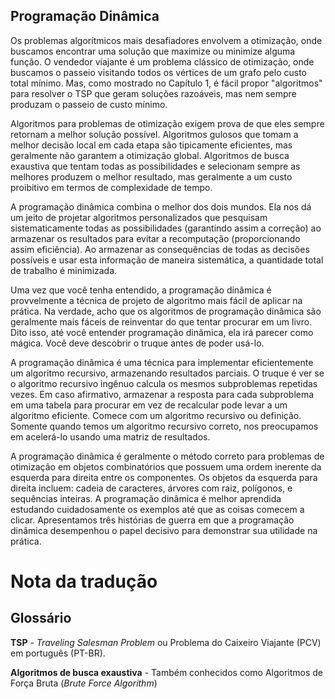 ## Programação Dinâmica

Os problemas algorítmicos mais desafiadores envolvem a otimização, onde buscamos encontrar uma solução que maximize ou minimize alguma função. O vendedor viajante é um problema clássico de otimização, onde buscamos o passeio visitando todos os vértices de um grafo pelo custo total mínimo. Mas, como mostrado no Capítulo 1, é fácil propor "algoritmos" para resolver o TSP que geram soluções razoáveis, mas nem sempre produzam o passeio de custo mínimo.

Algoritmos para problemas de otimização exigem prova de que eles sempre retornam a melhor solução possível. Algoritmos gulosos que tomam a melhor decisão local em cada etapa são tipicamente eficientes, mas geralmente não garantem a otimização global. Algoritmos de busca exaustiva que tentam todas as possibilidades e selecionam sempre as melhores produzem o melhor resultado, mas geralmente a um custo proibitivo em termos de complexidade de tempo.

A programação dinâmica combina o melhor dos dois mundos. Ela nos dá um jeito de projetar algoritmos personalizados que pesquisam sistematicamente todas as possibilidades (garantindo assim a correção) ao armazenar os resultados para evitar a recomputação (proporcionando assim eficiência). Ao armazenar as consequências de todas as decisões possíveis e usar esta informação de maneira sistemática, a quantidade total de trabalho é minimizada.

Uma vez que você tenha entendido, a programação dinâmica é provvelmente a técnica de projeto de algoritmo mais fácil de aplicar na prática. Na verdade, acho que os algoritmos de programação dinâmica são geralmente mais fáceis de reinventar do que tentar procurar em um livro. Dito isso, até você entender programação dinãmica, ela irá parecer como mágica. Você deve descobrir o truque antes de poder usá-lo.

A programação dinâmica é uma técnica para implementar eficientemente um algoritmo recursivo, armazenando resultados parciais. O truque é ver se o algoritmo recursivo ingênuo calcula os mesmos subproblemas repetidas vezes. Em caso afirmativo, armazenar a resposta para cada subproblema em uma tabela para procurar em vez de recalcular pode levar a um algoritmo eficiente. Comece com um algoritmo recursivo ou definição. Somente quando temos um algoritmo recursivo correto, nos preocupamos em acelerá-lo usando uma matriz de resultados.

A programação dinâmica é geralmente o método correto para problemas de otimização em objetos combinatórios que possuem uma ordem inerente da esquerda para direita entre os componentes. Os objetos da esquerda para direita incluem: cadeia de caracteres, árvores com raiz, polígonos, e sequências inteiras. A programação dinâmica é melhor aprendida estudando cuidadosamente os exemplos até que as coisas comecem a clicar. Apresentamos três histórias de guerra em que a programação dinâmica desempenhou o papel decisivo para demonstrar sua utilidade na prática.

# Nota da tradução

## Glossário

**TSP** - *Traveling Salesman Problem* ou Problema do Caixeiro Viajante (PCV) em português (PT-BR).

**Algoritmos de busca exaustiva** - Também conhecidos como Algoritmos de Força Bruta (*Brute Force Algorithm*)
